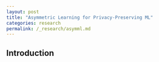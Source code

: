 ```yaml
---
layout: post
title: "Asymmetric Learning for Privacy-Preserving ML"
categories: research
permalink: /_research/asymml.md
---
```


## Introduction